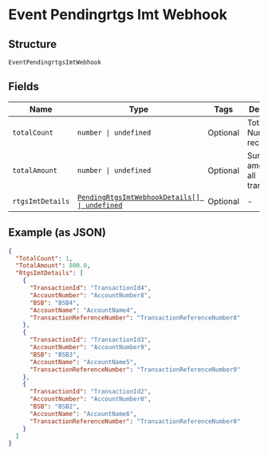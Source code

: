 
# Event Pendingrtgs Imt Webhook

## Structure

`EventPendingrtgsImtWebhook`

## Fields

| Name | Type | Tags | Description |
|  --- | --- | --- | --- |
| `totalCount` | `number \| undefined` | Optional | Total Number of records. |
| `totalAmount` | `number \| undefined` | Optional | Sum total of amount for all transactions. |
| `rtgsImtDetails` | [`PendingRtgsImtWebhookDetails[] \| undefined`](../../doc/models/pending-rtgs-imt-webhook-details.md) | Optional | - |

## Example (as JSON)

```json
{
  "TotalCount": 1,
  "TotalAmount": 800.0,
  "RtgsImtDetails": [
    {
      "TransactionId": "TransactionId4",
      "AccountNumber": "AccountNumber8",
      "BSB": "BSB4",
      "AccountName": "AccountName4",
      "TransactionReferenceNumber": "TransactionReferenceNumber8"
    },
    {
      "TransactionId": "TransactionId3",
      "AccountNumber": "AccountNumber9",
      "BSB": "BSB3",
      "AccountName": "AccountName5",
      "TransactionReferenceNumber": "TransactionReferenceNumber9"
    },
    {
      "TransactionId": "TransactionId2",
      "AccountNumber": "AccountNumber0",
      "BSB": "BSB2",
      "AccountName": "AccountName6",
      "TransactionReferenceNumber": "TransactionReferenceNumber0"
    }
  ]
}
```

